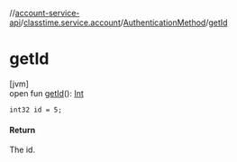 //[account-service-api](../../../index.md)/[classtime.service.account](../index.md)/[AuthenticationMethod](index.md)/[getId](get-id.md)

# getId

[jvm]\
open fun [getId](get-id.md)(): [Int](https://kotlinlang.org/api/latest/jvm/stdlib/kotlin/-int/index.html)

`int32 id = 5;`

#### Return

The id.

